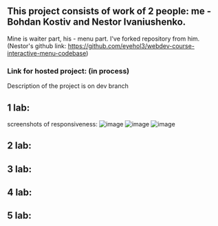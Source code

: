 ## This project consists of work of 2 people: me - Bohdan Kostiv and Nestor Ivaniushenko.
Mine is waiter part, his - menu part. I've forked repository from him.  
(Nestor's github link: https://github.com/eyehol3/webdev-course-interactive-menu-codebase)  
### Link for hosted project: (in process)  
Description of the project is on dev branch  

## 1 lab:
screenshots of responsiveness:
![image](https://user-images.githubusercontent.com/55616982/111170715-ea7f1c00-85ac-11eb-98aa-0f7396d93f85.png)
![image](https://user-images.githubusercontent.com/55616982/111171806-edc6d780-85ad-11eb-8c48-008846351ac5.png)
![image](https://user-images.githubusercontent.com/55616982/111172056-29fa3800-85ae-11eb-9eca-4ad5f6d16a49.png)



## 2 lab:
## 3 lab:
## 4 lab:
## 5 lab:

